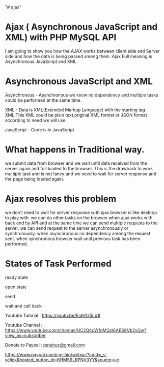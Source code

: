 "# ajax" 

Ajax ( Asynchronous JavaScript and XML) with PHP MySQL API
==========================================================

I am going to show you how the AJAX works between client  side and Server side 
and how the data 
is being passed among them.
Ajax Full meaning is Asynchronous JavaScript and XML.

Asynchronous JavaScript and XML
==================================
Asynchronous - Asynchronous we know no dependency and multiple tasks could be performed at the same time.

XML        - Data is XML(Extended Markup Language) with the starting tag XML.This XML  could be plain text,original XML format or JSON format according to need we will use.

JavaScript - Code is in JavaScript

What happens in Traditional way.
=========================================
we submit data from browser and we wait until data received from the server again and full loaded to the browser.
This is the drawback to work multiple task and is not fancy and we need to wait for server 
response and the page being loaded again.

Ajax resolves this problem
=============================================
we don't need to wait for server response 
with ajax browser is like desktop to play with.
we can do other tasks on the browser when ajax works 
with back end by API and 
at the same time we can send multiple requests to the server.
we can send request to the server asynchronously or synchronously.
when asynchronous no dependency among the request sent.
when synchronous browser wait until previous task has been performed.

States of Task Performed
========================================
ready state

open state

send 

wait and call back


Youtube Tutorial : https://youtu.be/EotH1z5Lb1I

Youtube Channel : https://www.youtube.com/channel/UC2Q4oWfoMQzi6AES8Vb2vQw?view_as=subscriber

Donate to Paypal : patabuz@gmail.com

https://www.paypal.com/cgi-bin/webscr?cmd=_s-xclick&hosted_button_id=KHM59LRPNV3YY&source=url
